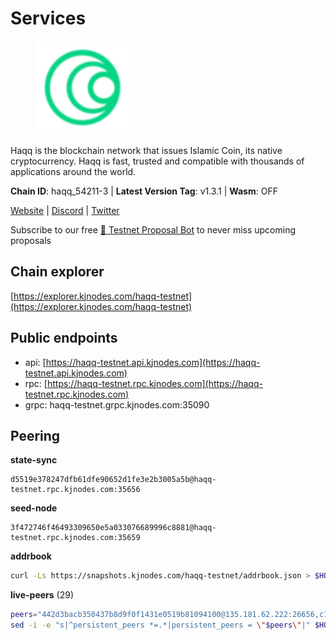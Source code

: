 # Services

<figure><img src="https://raw.githubusercontent.com/kj89/cosmos-images/main/logos/haqq.png" width="150" alt=""><figcaption></figcaption></figure>

Haqq is the blockchain network that issues Islamic Coin,  its native cryptocurrency. Haqq is fast, trusted and  compatible with thousands of applications around the world.

**Chain ID**: haqq_54211-3 | **Latest Version Tag**: v1.3.1 | **Wasm**: OFF

[Website](https://islamiccoin.net) | [Discord](https://discord.gg/hU9MHG5kZq) | [Twitter](https://twitter.com/Islamic_Coin)



Subscribe to our free [🤖 Testnet Proposal Bot](https://t.me/kjnodes_testnet_proposal_bot) to never miss upcoming proposals


## Chain explorer
[https://explorer.kjnodes.com/haqq-testnet](https://explorer.kjnodes.com/haqq-testnet)

## Public endpoints

* api: [https://haqq-testnet.api.kjnodes.com](https://haqq-testnet.api.kjnodes.com)
* rpc: [https://haqq-testnet.rpc.kjnodes.com](https://haqq-testnet.rpc.kjnodes.com)
* grpc: haqq-testnet.grpc.kjnodes.com:35090

## Peering

**state-sync**

```text
d5519e378247dfb61dfe90652d1fe3e2b3005a5b@haqq-testnet.rpc.kjnodes.com:35656
```

**seed-node**

```text
3f472746f46493309650e5a033076689996c8881@haqq-testnet.rpc.kjnodes.com:35659
```

**addrbook**
```bash
curl -Ls https://snapshots.kjnodes.com/haqq-testnet/addrbook.json > $HOME/.haqqd/config/addrbook.json
```

**live-peers** (29)
```bash
peers="442d3bacb350437b8d9f0f1431e0519b81094100@135.181.62.222:26656,c1daefce01efd7ab1c10bd503d386d08cf03c573@78.47.51.242:26656,230d299006a432b0f44534ca8a19c8c876c0ccb3@85.10.193.246:26656,927a323649e7dd8d4c75da6e5edaee439652b46f@65.109.92.241:20116,3df5a68b919177179c6dcb0b9c9354fd6bbba1c8@65.109.92.240:20116,6b5059a1d17f2e436f55bdbe9fa3280f27483fb3@162.55.235.69:36656,2d13d679b64e1a574904a140f72815644ec71131@65.21.133.125:30656,32a8eec046b95e8646ff0810b4596dc7083a0beb@65.108.145.131:26656,589f76a7932cf6d4ecf601a11ccc0a721b9a4ee4@65.109.85.170:29656,9eb507f9365313dbe7f426050fec9648298f58ee@109.205.183.51:26656,24e894d4d8a18276acf6051cccf369a1ce69842d@65.108.151.105:26656,62bf004201a90ce00df6f69390378c3d90f6dd7e@45.83.173.19:26656,23ff658b56fbb8bc73372973a34733ff5d79b435@142.132.202.50:11604,d7ac44bf8f8d760c3df1a8695145021f35feb985@34.88.220.124:26656,d5519e378247dfb61dfe90652d1fe3e2b3005a5b@65.109.68.190:35656,088a622ef2539ba07d83af284a61f134a99f063b@95.217.35.186:26656,23a1176c9911eac442d6d1bf15f92eeabb3981d5@45.83.173.18:26656,16f40215d018c7d657fef0bb5ce2950251d525d2@148.251.51.144:36656,ed145a35b436878c1f1c10634bd18600f3696e17@95.217.181.142:26656,f54d4de6d4ae81ec8a2315b54247872b315f198d@65.109.57.9:26656,5c11c697aaf2dabf96e3eb7e7e621c200bd309ee@65.21.225.58:26656,a6150d39e4725d28a56f41ebf3c6d457c54bd2f1@34.138.250.4:26656,78e3ef8adf819b479acc13a2f92ab5c0fa350aeb@66.45.231.30:11464,a884387139109784cad9193652b82ef20a85d713@38.242.159.148:26656,6eb774812df88238e7a1febeff940d43f56c3c7c@213.239.207.175:26641,93ae3fa625f55b98225b870e4fd4052ad8a97b97@109.123.252.231:26656,acba49be707c31a831a3bca9d9d9f7defcc0bd21@142.132.148.174:26656,62a8610cc2325cbdf25099b973ae488a05f7d417@65.108.206.57:13656,f57fae1bdea281392b563a58978a2d8c0a37725f@95.217.233.234:26656"
sed -i -e "s|^persistent_peers *=.*|persistent_peers = \"$peers\"|" $HOME/.haqqd/config/config.toml
```
